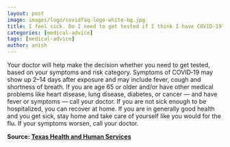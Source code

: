 ```yaml
---
layout: post
image: images/logo/covidfaq-logo-white-bg.jpg
title: I feel sick. Do I need to get tested if I think I have COVID‑19?
categories: [medical-advice]
tags: [medical-advice]
author: anish
---
```


Your doctor will help make the decision whether you need to get tested, based on your symptoms and risk category. Symptoms of COVID‑19 may show up 2–14 days after exposure and may include fever, cough and shortness of breath. If you are age 65 or older and/or have other medical problems like heart disease, lung disease, diabetes, or cancer — and have fever or symptoms — call your doctor. If you are not sick enough to be hospitalized, you can recover at home. If you are in generally good health and you get sick, stay home and take care of yourself like you would for the flu. If your symptoms worsen, call your doctor.

**Source: [Texas Health and Human Services](https://www.dshs.state.tx.us/coronavirus/faq.aspx)**